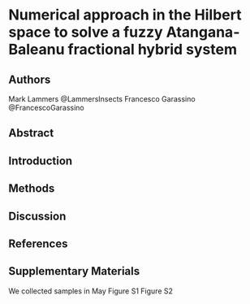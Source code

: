 # Numerical approach in the Hilbert space to solve a fuzzy Atangana-Baleanu fractional hybrid system

## Authors
Mark Lammers @LammersInsects
Francesco Garassino @FrancescoGarassino

## Abstract

## Introduction

## Methods

## Discussion

## References

## Supplementary Materials
We collected samples in May
Figure S1
Figure S2

